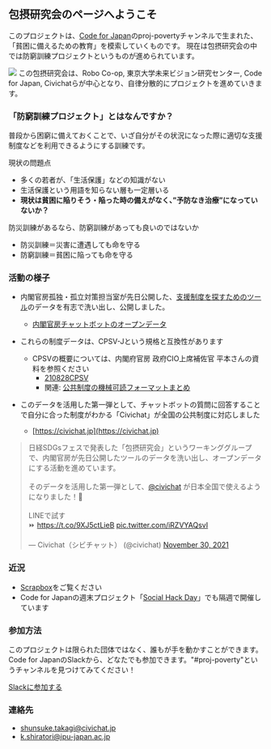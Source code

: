 ## 包摂研究会のページへようこそ


このプロジェクトは、[Code for Japan](https://www.code4japan.org/)のproj-povertyチャンネルで生まれた、「貧困に備えるための教育」を模索していくものです。
現在は包摂研究会の中では防窮訓練プロジェクトというものが進められています。

<img src="https://i.gyazo.com/961a3680f9bd37ccc9c6a72be6d69a7f.jpg">
この包摂研究会は、Robo Co-op, 東京大学未来ビジョン研究センター, Code for Japan, Civichatらが中心となり、自律分散的にプロジェクトを進めていきます。


### 「防窮訓練プロジェクト」とはなんですか？

普段から困窮に備えておくことで、いざ自分がその状況になった際に適切な支援制度などを利用できるようにする訓練です。

現状の問題点
- 多くの若者が、「生活保護」などの知識がない
- 生活保護という用語を知らない層も一定層いる
- **現状は貧困に陥りそう・陥った時の備えがなく、”予防なき治療”になっていないか？**

防災訓練があるなら、防窮訓練があっても良いのではないか
- 防災訓練＝災害に遭遇しても命を守る
- 防窮訓練＝貧困に陥っても命を守る

### 活動の様子

- 内閣官房孤独・孤立対策担当室が先日公開した、[支援制度を探すためのツール](https://notalone-cas.go.jp/)のデータを有志で洗い出し、公開しました。
	- [内閣官房チャットボットのオープンデータ](https://docs.google.com/spreadsheets/d/1oC0SS0gzlQYe7yYcw3CUxYeia6sb5LzNWNDDF7oV3Fk/edit?usp=sharing)

- これらの制度データは、CPSV-Jという規格と互換性があります
	- CPSVの概要については、内閣府官房 政府CIO上席補佐官 平本さんの資料を参照ください
		- [210828CPSV](https://docs.google.com/presentation/d/1WWESTNDG-Z6NhY6JcZc49uR4YkXv3Bbn/edit?rtpof=true&sd=tru)
		- 関連: [公共制度の機械可読フォーマットまとめ](https://scrapbox.io/c4j/%E5%85%AC%E5%85%B1%E5%88%B6%E5%BA%A6%E3%81%AE%E6%A9%9F%E6%A2%B0%E5%8F%AF%E8%AA%AD%E3%83%95%E3%82%A9%E3%83%BC%E3%83%9E%E3%83%83%E3%83%88%E3%81%BE%E3%81%A8%E3%82%81)


- このデータを活用した第一弾として、チャットボットの質問に回答することで自分に合った制度がわかる「Civichat」が全国の公共制度に対応しました
	- [https://civichat.jp](https://civichat.jp)
<blockquote class="twitter-tweet" data-partner="tweetdeck"><p lang="ja" dir="ltr">日経SDGsフェスで発表した「包摂研究会」というワーキンググループで、内閣官房が先日公開したツールのデータを洗い出し、オープンデータにする活動を進めています。<br><br>そのデータを活用した第一弾として、<a href="https://twitter.com/civichat?ref_src=twsrc%5Etfw">@civichat</a> が日本全国で使えるようになりました！📱<br><br>LINEで試す<br>⏩ <a href="https://t.co/9XJ5ctLieB">https://t.co/9XJ5ctLieB</a> <a href="https://t.co/iRZVYAQsvI">pic.twitter.com/iRZVYAQsvI</a></p>&mdash; Civichat（シビチャット） (@civichat) <a href="https://twitter.com/civichat/status/1465604261505474566?ref_src=twsrc%5Etfw">November 30, 2021</a></blockquote>
<script async src="https://platform.twitter.com/widgets.js" charset="utf-8"></script>


### 近況

- [Scrapbox](https://scrapbox.io/c4j/proj-poverty)をご覧ください
- Code for Japanの週末プロジェクト「[Social Hack Day](https://hackday.code4japan.org/)」でも隔週で開催しています

### 参加方法

このプロジェクトは限られた団体ではなく、誰もが手を動かすことができます。
Code for JapanのSlackから、どなたでも参加できます。"#proj-poverty"というチャンネルを見つけてみてください！

[Slackに参加する](https://cfj.slack.com/join/shared_invite/zt-w2soa7jo-ZhVLNk5HjBMYm1GD72i36g#/shared-invite/email)


### 連絡先

- shunsuke.takagi@civichat.jp
- k.shiratori@ipu-japan.ac.jp
